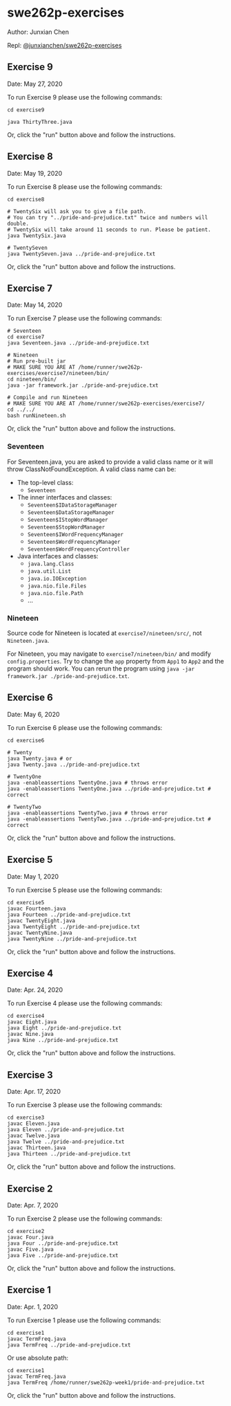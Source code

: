 # swe262p-exercises

Author: Junxian Chen

Repl: [@junxianchen/swe262p-exercises](https://repl.it/@junxianchen/swe262p-exercises)

## Exercise 9

Date: May 27, 2020

To run Exercise 9 please use the following commands:

```shell
cd exercise9

java ThirtyThree.java
```

Or, click the "run" button above and follow the instructions.

## Exercise 8

Date: May 19, 2020

To run Exercise 8 please use the following commands:

```shell
cd exercise8

# TwentySix will ask you to give a file path.
# You can try "../pride-and-prejudice.txt" twice and numbers will double.
# TwentySix will take around 11 seconds to run. Please be patient.
java TwentySix.java

# TwentySeven
java TwentySeven.java ../pride-and-prejudice.txt
```

Or, click the "run" button above and follow the instructions.

## Exercise 7

Date: May 14, 2020

To run Exercise 7 please use the following commands:

```shell
# Seventeen
cd exercise7
java Seventeen.java ../pride-and-prejudice.txt

# Nineteen
# Run pre-built jar 
# MAKE SURE YOU ARE AT /home/runner/swe262p-exercises/exercise7/nineteen/bin/
cd nineteen/bin/
java -jar framework.jar ./pride-and-prejudice.txt

# Compile and run Nineteen
# MAKE SURE YOU ARE AT /home/runner/swe262p-exercises/exercise7/
cd ../../
bash runNineteen.sh
```

Or, click the "run" button above and follow the instructions.

### Seventeen

For Seventeen.java, you are asked to provide a valid class name or it will throw ClassNotFoundException. A valid class name can be:

- The top-level class:
  - `Seventeen`
- The inner interfaces and classes:
  - `Seventeen$IDataStorageManager`
  - `Seventeen$DataStorageManager`
  - `Seventeen$IStopWordManager`
  - `Seventeen$StopWordManager`
  - `Seventeen$IWordFrequencyManager`
  - `Seventeen$WordFrequencyManager`
  - `Seventeen$WordFrequencyController`
- Java interfaces and classes:
  - `java.lang.Class`
  - `java.util.List`
  - `java.io.IOException`
  - `java.nio.file.Files`
  - `java.nio.file.Path`
  - ...
  
### Nineteen

Source code for Nineteen is located at `exercise7/nineteen/src/`, not `Nineteen.java`.

For Nineteen, you may navigate to `exercise7/nineteen/bin/` and modify `config.properties`. Try to change the `app` property from `App1` to `App2` and the program should work. You can rerun the program using `java -jar framework.jar ./pride-and-prejudice.txt`.

## Exercise 6

Date: May 6, 2020

To run Exercise 6 please use the following commands:

```shell
cd exercise6

# Twenty
java Twenty.java # or
java Twenty.java ../pride-and-prejudice.txt

# TwentyOne
java -enableassertions TwentyOne.java # throws error
java -enableassertions TwentyOne.java ../pride-and-prejudice.txt # correct

# TwentyTwo
java -enableassertions TwentyTwo.java # throws error
java -enableassertions TwentyTwo.java ../pride-and-prejudice.txt # correct
```

Or, click the "run" button above and follow the instructions.

## Exercise 5

Date: May 1, 2020

To run Exercise 5 please use the following commands:

```
cd exercise5
javac Fourteen.java
java Fourteen ../pride-and-prejudice.txt
javac TwentyEight.java
java TwentyEight ../pride-and-prejudice.txt
javac TwentyNine.java
java TwentyNine ../pride-and-prejudice.txt
```

Or, click the "run" button above and follow the instructions.

## Exercise 4

Date: Apr. 24, 2020

To run Exercise 4 please use the following commands:

```
cd exercise4
javac Eight.java
java Eight ../pride-and-prejudice.txt
javac Nine.java
java Nine ../pride-and-prejudice.txt
```

Or, click the "run" button above and follow the instructions.

## Exercise 3

Date: Apr. 17, 2020

To run Exercise 3 please use the following commands:

```
cd exercise3
javac Eleven.java
java Eleven ../pride-and-prejudice.txt
javac Twelve.java
java Twelve ../pride-and-prejudice.txt
javac Thirteen.java
java Thirteen ../pride-and-prejudice.txt
```

Or, click the "run" button above and follow the instructions.

## Exercise 2

Date: Apr. 7, 2020

To run Exercise 2 please use the following commands:

```
cd exercise2
javac Four.java
java Four ../pride-and-prejudice.txt
javac Five.java
java Five ../pride-and-prejudice.txt
```

Or, click the "run" button above and follow the instructions.

## Exercise 1

Date: Apr. 1, 2020

To run Exercise 1 please use the following commands:

```
cd exercise1
javac TermFreq.java
java TermFreq ../pride-and-prejudice.txt
```

Or use absolute path:
```
cd exercise1
javac TermFreq.java
java TermFreq /home/runner/swe262p-week1/pride-and-prejudice.txt
```

Or, click the "run" button above and follow the instructions.
